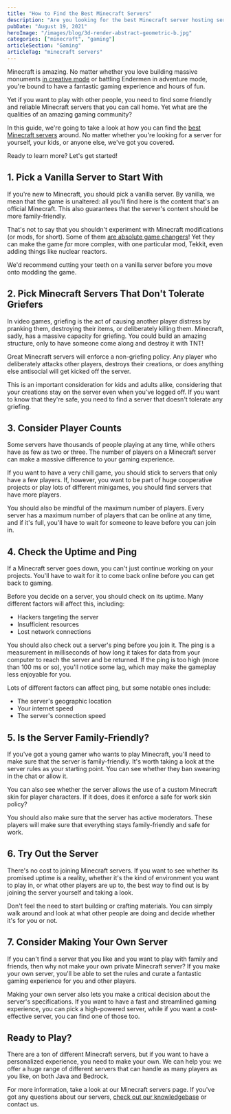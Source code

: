 ```yaml
---
title: "How to Find the Best Minecraft Servers"
description: "Are you looking for the best Minecraft server hosting service for you and your friends but don't know where to look?"
pubDate: "August 19, 2021"
heroImage: "/images/blog/3d-render-abstract-geometric-b.jpg"
categories: ["minecraft", "gaming"]
articleSection: "Gaming"
articleTag: "minecraft servers"
---
```


Minecraft is amazing. No matter whether you love building massive monuments [in creative mode](https://medium.com/game-design-fundamentals/critical-play-minecraft-91c6bd03cd55) or battling Endermen in adventure mode, you're bound to have a fantastic gaming experience and hours of fun.

Yet if you want to play with other people, you need to find some friendly and reliable Minecraft servers that you can call home. Yet what are the qualities of an amazing gaming community?

In this guide, we're going to take a look at how you can find the [best Minecraft servers](https://aleforge.net/games/minecraft) around. No matter whether you're looking for a server for yourself, your kids, or anyone else, we've got you covered.

Ready to learn more? Let's get started!

## 1\. Pick a Vanilla Server to Start With

If you're new to Minecraft, you should pick a vanilla server. By vanilla, we mean that the game is unaltered: all you'll find here is the content that's an official Minecraft. This also guarantees that the server's content should be more family-friendly.

That's not to say that you shouldn't experiment with Minecraft modifications (or mods, for short). Some of them [are absolute game changers](https://www.pcgamesn.com/minecraft/twenty-best-minecraft-mods)! Yet they can make the game *far* more complex, with one particular mod, Tekkit, even adding things like nuclear reactors.

We'd recommend cutting your teeth on a vanilla server before you move onto modding the game.

## 2\. Pick Minecraft Servers That Don't Tolerate Griefers

In video games, griefing is the act of causing another player distress by pranking them, destroying their items, or deliberately killing them. Minecraft, sadly, has a massive capacity for griefing. You could build an amazing structure, only to have someone come along and destroy it with TNT!

Great Minecraft servers will enforce a non-griefing policy. Any player who deliberately attacks other players, destroys their creations, or does anything else antisocial will get kicked off the server.

This is an important consideration for kids and adults alike, considering that your creations stay on the server even when you've logged off. If you want to know that they're safe, you need to find a server that doesn't tolerate any griefing.

## 3\. Consider Player Counts

Some servers have thousands of people playing at any time, while others have as few as two or three. The number of players on a Minecraft server can make a massive difference to your gaming experience.

If you want to have a very chill game, you should stick to servers that only have a few players. If, however, you want to be part of huge cooperative projects or play lots of different minigames, you should find servers that have more players.

You should also be mindful of the maximum number of players. Every server has a maximum number of players that can be online at any time, and if it's full, you'll have to wait for someone to leave before you can join in.

## 4\. Check the Uptime and Ping

If a Minecraft server goes down, you can't just continue working on your projects. You'll have to wait for it to come back online before you can get back to gaming.

Before you decide on a server, you should check on its uptime. Many different factors will affect this, including:

- Hackers targeting the server
- Insufficient resources
- Lost network connections

You should also check out a server's ping before you join it. The ping is a measurement in milliseconds of how long it takes for data from your computer to reach the server and be returned. If the ping is too high (more than 100 ms or so), you'll notice some lag, which may make the gameplay less enjoyable for you.

Lots of different factors can affect ping, but some notable ones include:

- The server's geographic location
- Your internet speed
- The server's connection speed

## 5\. Is the Server Family-Friendly?

If you've got a young gamer who wants to play Minecraft, you'll need to make sure that the server is family-friendly. It's worth taking a look at the server rules as your starting point. You can see whether they ban swearing in the chat or allow it.

You can also see whether the server allows the use of a custom Minecraft skin for player characters. If it does, does it enforce a safe for work skin policy?

You should also make sure that the server has active moderators. These players will make sure that everything stays family-friendly and safe for work.

## 6\. Try Out the Server

There's no cost to joining Minecraft servers. If you want to see whether its promised uptime is a reality, whether it's the kind of environment you want to play in, or what other players are up to, the best way to find out is by joining the server yourself and taking a look.

Don't feel the need to start building or crafting materials. You can simply walk around and look at what other people are doing and decide whether it's for you or not.

## 7\. Consider Making Your Own Server

If you can't find a server that you like and you want to play with family and friends, then why not make your own private Minecraft server? If you make your own server, you'll be able to set the rules and curate a fantastic gaming experience for you and other players.

Making your own server also lets you make a critical decision about the server's specifications. If you want to have a fast and streamlined gaming experience, you can pick a high-powered server, while if you want a cost-effective server, you can find one of those too.

## Ready to Play?

There are a ton of different Minecraft servers, but if you want to have a personalized experience, you need to make your own. We can help you: we offer a huge range of different servers that can handle as many players as you like, on both Java and Bedrock.

For more information, take a look at our Minecraft servers page. If you've got any questions about our servers, [check out our knowledgebase](https://billing.aleforge.net/knowledgebase) or contact us.
